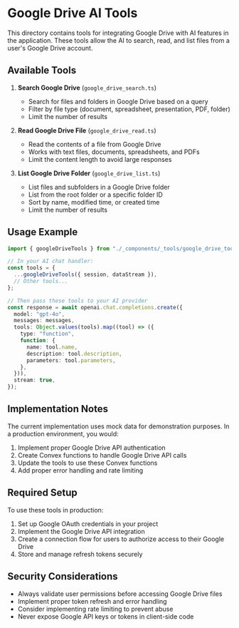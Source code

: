 # Google Drive AI Tools

This directory contains tools for integrating Google Drive with AI features in the application. These tools allow the AI to search, read, and list files from a user's Google Drive account.

## Available Tools

1. **Search Google Drive** (`google_drive_search.ts`)

   - Search for files and folders in Google Drive based on a query
   - Filter by file type (document, spreadsheet, presentation, PDF, folder)
   - Limit the number of results

2. **Read Google Drive File** (`google_drive_read.ts`)

   - Read the contents of a file from Google Drive
   - Works with text files, documents, spreadsheets, and PDFs
   - Limit the content length to avoid large responses

3. **List Google Drive Folder** (`google_drive_list.ts`)
   - List files and subfolders in a Google Drive folder
   - List from the root folder or a specific folder ID
   - Sort by name, modified time, or created time
   - Limit the number of results

## Usage Example

```typescript
import { googleDriveTools } from "./_components/_tools/google_drive_tools";

// In your AI chat handler:
const tools = {
  ...googleDriveTools({ session, dataStream }),
  // Other tools...
};

// Then pass these tools to your AI provider
const response = await openai.chat.completions.create({
  model: "gpt-4o",
  messages: messages,
  tools: Object.values(tools).map((tool) => ({
    type: "function",
    function: {
      name: tool.name,
      description: tool.description,
      parameters: tool.parameters,
    },
  })),
  stream: true,
});
```

## Implementation Notes

The current implementation uses mock data for demonstration purposes. In a production environment, you would:

1. Implement proper Google Drive API authentication
2. Create Convex functions to handle Google Drive API calls
3. Update the tools to use these Convex functions
4. Add proper error handling and rate limiting

## Required Setup

To use these tools in production:

1. Set up Google OAuth credentials in your project
2. Implement the Google Drive API integration
3. Create a connection flow for users to authorize access to their Google Drive
4. Store and manage refresh tokens securely

## Security Considerations

- Always validate user permissions before accessing Google Drive files
- Implement proper token refresh and error handling
- Consider implementing rate limiting to prevent abuse
- Never expose Google API keys or tokens in client-side code
